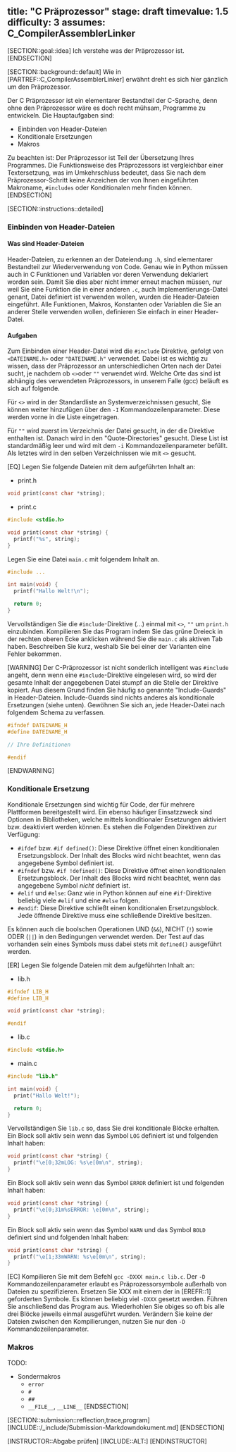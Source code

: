 title: "C Präprozessor"
stage: draft
timevalue: 1.5
difficulty: 3
assumes: C_CompilerAssemblerLinker
---
[SECTION::goal::idea]
Ich verstehe was der Präprozessor ist.
[ENDSECTION]

[SECTION::background::default]
Wie in [PARTREF::C_CompilerAssemblerLinker] erwähnt dreht es sich hier gänzlich
um den Präprozessor.

Der C Präprozessor ist ein elementarer Bestandteil der C-Sprache, denn ohne den
Präprozessor wäre es doch recht mühsam, Programme zu entwickeln.
Die Hauptaufgaben sind:

- Einbinden von Header-Dateien
- Konditionale Ersetzungen
- Makros

Zu beachten ist: Der Präprozessor ist Teil der Übersetzung Ihres Programmes.
Die Funktionsweise des Präprozessors ist vergleichbar einer Textersetzung,
was im Umkehrschluss bedeutet, dass Sie nach dem Präprozessor-Schritt keine
Anzeichen der von Ihnen eingeführten Makroname, `#includes` oder Konditionalen
mehr finden können.
[ENDSECTION]

[SECTION::instructions::detailed]
### Einbinden von Header-Dateien
#### Was sind Header-Dateien

Header-Dateien, zu erkennen an der Dateiendung `.h`, sind elementarer
Bestandteil zur Wiederverwendung von Code. Genau wie in Python müssen auch in C
Funktionen und Variablen vor deren Verwendung deklariert worden sein.
Damit Sie dies aber nicht immer erneut machen müssen, nur weil Sie eine
Funktion die in einer anderen `.c`, auch Implementierungs-Datei genant, Datei
definiert ist verwenden wollen, wurden die Header-Dateien eingeführt.
Alle Funktionen, Makros, Konstanten oder Variablen die Sie an anderer Stelle
verwenden wollen, definieren Sie einfach in einer Header-Datei.

#### Aufgaben
Zum Einbinden einer Header-Datei wird die `#include` Direktive, gefolgt von
`<DATEINAME.h>` oder `"DATEINAME.h"` verwendet.
Dabei ist es wichtig zu wissen, dass der Präprozessor an unterschiedlichen
Orten nach der Datei sucht, je nachdem ob `<>`oder `""` verwendet wird.
Welche Orte das sind ist abhängig des verwendeten Präprozessors, in unserem
Falle (gcc) beläuft es sich auf folgende.

Für `<>` wird in der Standardliste an Systemverzeichnissen gesucht, Sie können
weiter hinzufügen über den `-I` Kommandozeilenparameter.
Diese werden vorne in die Liste eingetragen.

Für `""` wird zuerst im Verzeichnis der Datei gesucht, in der die Direktive
enthalten ist.
Danach wird in den "Quote-Directories" gesucht.
Diese List ist standardmäßig leer und wird mit dem `-i` Kommandozeilenparameter
befüllt.
Als letztes wird in den selben Verzeichnissen wie mit `<>` gesucht.

[EQ] Legen Sie folgende Dateien mit dem aufgeführten Inhalt an:

  - print.h
```c
void print(const char *string);
```
  - print.c
```c
#include <stdio.h>

void print(const char *string) {
  printf("%s", string);
}
```

Legen Sie eine Datei `main.c` mit folgendem Inhalt an.
```c
#include ...

int main(void) {
  printf("Hallo Welt!\n");

  return 0;
}
```
Vervollständigen Sie die `#include`-Direktive (...) einmal mit `<>`, `""` um
`print.h` einzubinden.
Kompilieren Sie das Program indem Sie das grüne Dreieck in der rechten oberen
Ecke anklicken während Sie die `main.c` als aktiven Tab haben.
Beschreiben Sie kurz, weshalb Sie bei einer der Varianten eine Fehler bekommen.

[WARNING]
Der C-Präprozessor ist nicht sonderlich intelligent was `#include` angeht, denn
wenn eine `#include`-Direktive eingelesen wird, so wird der gesamte Inhalt der
angegebenen Datei stumpf an die Stelle der Direktive kopiert.
Aus diesem Grund finden Sie häufig so genannte "Include-Guards" in
Header-Dateien.
Include-Guards sind nichts anderes als konditionale Ersetzungen (siehe unten).
Gewöhnen Sie sich an, jede Header-Datei nach folgendem Schema zu verfassen.

```c
#ifndef DATEINAME_H
#define DATEINAME_H

// Ihre Definitionen

#endif
```
[ENDWARNING]

### Konditionale Ersetzung
Konditionale Ersetzungen sind wichtig für Code, der für mehrere Plattformen
bereitgestellt wird.
Ein ebenso häufiger Einsatzzweck sind Optionen in Bibliotheken, welche mittels
konditionaler Ersetzungen aktiviert bzw. deaktiviert werden können.
Es stehen die Folgenden Direktiven zur Verfügung:

- `#ifdef` bzw. `#if defined()`: Diese Direktive öffnet einen konditionalen
  Ersetzungsblock.
  Der Inhalt des Blocks wird nicht beachtet, wenn das angegebene Symbol
  definiert ist.
- `#ifndef` bzw. `#if !defined()`: Diese Direktive öffnet einen konditionalen
  Ersetzungsblock.
  Der Inhalt des Blocks wird nicht beachtet, wenn das angegebene Symbol *nicht*
  definiert ist.
- `#elif` und `#else`: Ganz wie in Python können auf eine `#if`-Direktive
  beliebig viele `#elif` und eine `#else` folgen.
- `#endif`: Diese Direktive schließt einen konditionalen
  Ersetzungsblock.
  Jede öffnende Direktive muss eine schließende Direktive besitzen.

Es können auch die boolschen Operationen UND (`&&`), NICHT (`!`) sowie
ODER (`||`) in den Bedingungen verwendet werden.
Der Test auf das vorhanden sein eines Symbols muss dabei stets mit `defined()`
ausgeführt werden.

[ER] Legen Sie folgende Dateien mit dem aufgeführten Inhalt an:

  - lib.h
```c
#ifndef LIB_H
#define LIB_H

void print(const char *string);

#endif
```
  - lib.c
```c
#include <stdio.h>

```
  - main.c
```c
#include "lib.h"

int main(void) {
  print("Hallo Welt!");

  return 0;
}
```

Vervollständigen Sie `lib.c` so, dass Sie drei konditionale Blöcke erhalten.
Ein Block soll aktiv sein wenn das Symbol `LOG` definiert ist und folgenden
Inhalt haben:
```c
void print(const char *string) {
  printf("\e[0;32mLOG: %s\e[0m\n", string);
}
```
Ein Block soll aktiv sein wenn das Symbol `ERROR` definiert ist und folgenden
Inhalt haben:
```c
void print(const char *string) {
  printf("\e[0;31m%sERROR: \e[0m\n", string);
}
```
Ein Block soll aktiv sein wenn das Symbol `WARN` und das Symbol `BOLD` definiert
sind und folgenden Inhalt haben:
```c
void print(const char *string) {
  printf("\e[1;33mWARN: %s\e[0m\n", string);
}
```

[EC] Kompilieren Sie mit dem Befehl `gcc -DXXX main.c lib.c`.
Der `-D` Kommandozeilenparameter erlaubt es Präprozessorsymbole außerhalb von
Dateien zu spezifizieren.
Ersetzen Sie XXX mit einem der in [EREFR::1] geforderten Symbole.
Es können beliebig viel `-DXXX` gesetzt werden.
Führen Sie anschließend das Program aus.
Wiederhohlen Sie obiges so oft bis alle drei Blöcke jeweils einmal ausgeführt
wurden.
Verändern Sie keine der Dateien zwischen den Kompilierungen, nutzen Sie nur den
`-D` Kommandozeilenparameter.

### Makros
TODO:

- Sondermakros
  - `error`
  - `#`
  - `##`
  - `__FILE__`, `__LINE__`
[ENDSECTION]

[SECTION::submission::reflection,trace,program]
[INCLUDE::/_include/Submission-Markdowndokument.md]
[ENDSECTION]

[INSTRUCTOR::Abgabe prüfen]
[INCLUDE::ALT:]
[ENDINSTRUCTOR]
